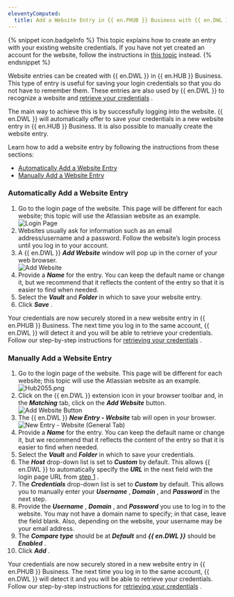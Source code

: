 ```yaml
---
eleventyComputed:
  title: Add a Website Entry in {{ en.PHUB }} Business with {{ en.DWL }}
---
```

{% snippet icon.badgeInfo %} 
This topic explains how to create an entry with your existing website credentials. If you have not yet created an account for the website, follow the instructions in [this topic](/hub/dwl/using-devolutions-web-login/using-dwl-with-hub-business/create-account-website-hub-business/) instead. 
{% endsnippet %}
 
Website entries can be created with {{ en.DWL }} in {{ en.HUB }} Business. This type of entry is useful for saving your login credentials so that you do not have to remember them. These entries are also used by {{ en.DWL }} to recognize a website and [retrieve your credentials](/hub/dwl/using-devolutions-web-login/using-dwl-with-hub-business/retrieve-credentials-hub-business/) .  

The main way to achieve this is by successfully logging into the website. {{ en.DWL }} will automatically offer to save your credentials in a new website entry in {{ en.HUB }} Business. It is also possible to manually create the website entry.  

Learn how to add a website entry by following the instructions from these sections:  

* [Automatically Add a Website Entry](#automatically-add-a-website-entry) 
* [Manually Add a Website Entry](#manually-add-a-website-entry) 

### Automatically Add a Website Entry 

1. Go to the login page of the website. This page will be different for each website; this topic will use the Atlassian website as an example.  
![Login Page](/img/en/hub/Hub2055.png) 
1. Websites usually ask for information such as an email address/username and a password. Follow the website’s login process until you log in to your account. 
1. A {{ en.DWL }}    ***Add Website*** window will pop up in the corner of your web browser.  
![Add Website](/img/en/hub/Hub2054.png) 
1. Provide a ***Name*** for the entry. You can keep the default name or change it, but we recommend that it reflects the content of the entry so that it is easier to find when needed. 
1. Select the ***Vault*** and ***Folder*** in which to save your website entry. 
1. Click ***Save*** .  

Your credentials are now securely stored in a new website entry in {{ en.PHUB }} Business. The next time you log in to the same account, {{ en.DWL }} will detect it and you will be able to retrieve your credentials. Follow our step-by-step instructions for [retrieving your credentials](/hub/dwl/using-devolutions-web-login/using-dwl-with-hub-business/retrieve-credentials-hub-business/) .  

### Manually Add a Website Entry 

1. <a name="1"></a>Go to the login page of the website. This page will be different for each website; this topic will use the Atlassian website as an example.  
![Hub2055.png](/img/en/hub/Hub2055.png) 
1. Click on the {{ en.DWL }} extension icon in your browser toolbar and, in the ***Matching*** tab, click on the ***Add Website*** button.  
![Add Website Button](/img/en/hub/Hub2057.png) 
1. The {{ en.DWL }}    ***New Entry - Website*** tab will open in your browser.  
![New Entry - Website (General Tab)](/img/en/hub/Hub2132.png) 
1. Provide a ***Name*** for the entry. You can keep the default name or change it, but we recommend that it reflects the content of the entry so that it is easier to find when needed. 
1. Select the ***Vault*** and ***Folder*** in which to save your credentials. 
1. The ***Host*** drop-down list is set to ***Custom*** by default. This allows {{ en.DWL }} to automatically specify the ***URL*** in the next field with the login page URL from <a href="#1">step 1</a> . 
1. The ***Credentials*** drop-down list is set to ***Custom*** by default. This allows you to manually enter your ***Username*** , ***Domain*** , and ***Password*** in the next step. 
1. Provide the ***Username*** , ***Domain*** , and ***Password*** you use to log in to the website. You may not have a domain name to specify; in that case, leave the field blank. Also, depending on the website, your username may be your email address. 
1. The ***Compare type*** should be at ***Default*** and ***{{ en.DWL }}*** should be ***Enabled*** . 
1. Click ***Add*** .  

Your credentials are now securely stored in a new website entry in {{ en.PHUB }} Business. The next time you log in to the same account, {{ en.DWL }} will detect it and you will be able to retrieve your credentials. Follow our step-by-step instructions for [retrieving your credentials](/hub/dwl/using-devolutions-web-login/using-dwl-with-hub-business/retrieve-credentials-hub-business/) . 

